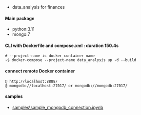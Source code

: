 - data_analysis for finances
#### Main package
- python:3.11
- mongo:7

#### CLI with Dockerfile and compose.xml : duration 150.4s
```
# --project-name is docker container name
~$ docker-compose --project-name data_analysis up -d --build
```
#### connect remote Docker container
```
@ http://localhost:8888/
@ mongodb://localhost:27017/ or mongodb://mongodb:27017/
```
#### samples
- [samples\sample_mongodb_connection.ipynb](./samples/sample_mongodb_connection.ipynb)
